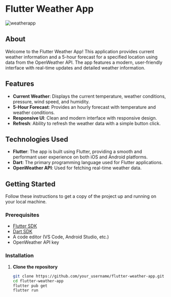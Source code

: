 # Flutter Weather App

![weatherapp](https://github.com/shahizmoidin/flutter-weather-app/assets/114342600/d6b2bb84-091d-4ed3-9391-217764b0d120)


## About

Welcome to the Flutter Weather App! This application provides current weather information and a 5-hour forecast for a specified location using data from the OpenWeather API. The app features a modern, user-friendly interface with real-time updates and detailed weather information.

## Features

- **Current Weather**: Displays the current temperature, weather conditions, pressure, wind speed, and humidity.
- **5-Hour Forecast**: Provides an hourly forecast with temperature and weather conditions.
- **Responsive UI**: Clean and modern interface with responsive design.
- **Refresh**: Ability to refresh the weather data with a simple button click.

## Technologies Used

- **Flutter**: The app is built using Flutter, providing a smooth and performant user experience on both iOS and Android platforms.
- **Dart**: The primary programming language used for Flutter applications.
- **OpenWeather API**: Used for fetching real-time weather data.

## Getting Started

Follow these instructions to get a copy of the project up and running on your local machine.

### Prerequisites

- [Flutter SDK](https://flutter.dev/docs/get-started/install)
- [Dart SDK](https://dart.dev/get-dart)
- A code editor (VS Code, Android Studio, etc.)
- OpenWeather API key

### Installation

1. **Clone the repository**
   ```bash
   git clone https://github.com/your_username/flutter-weather-app.git
   cd flutter-weather-app
   flutter pub get
   flutter run
